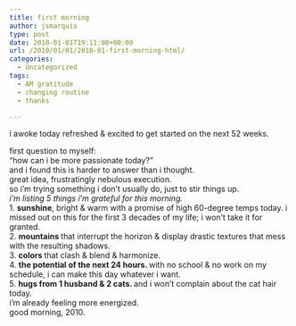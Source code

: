 ```yaml
---
title: first morning
author: jsmarquis
type: post
date: 2010-01-01T19:11:00+00:00
url: /2010/01/01/2010-01-first-morning-html/
categories:
  - Uncategorized
tags:
  - AM gratitude
  - changing routine
  - thanks

---
```

i awoke today refreshed & excited to get started on the next 52 weeks.

<div>
  first question to myself:
</div>

<div>
  &#8220;how can i be more passionate today?&#8221;
</div>

<div>
</div>

<div>
  and i found this is harder to answer than i thought.
</div>

<div>
  great idea, frustratingly nebulous execution.
</div>

<div>
</div>

<div>
  so i&#8217;m trying something i don&#8217;t usually do, just to stir things up.
</div>

<div>
</div>

<div>
  <i>i&#8217;m listing 5 things i&#8217;m grateful for this morning.</i>
</div>

<div>
</div>

<div>
  1. <b>sunshine</b>, bright & warm with a promise of high 60-degree temps today. i missed out on this for the first 3 decades of my life; i won&#8217;t take it for granted.
</div>

<div>
</div>

<div>
  2. <b>mountains </b>that interrupt the horizon & display drastic textures that mess with the resulting shadows.
</div>

<div>
</div>

<div>
  3. <b>colors </b>that clash & blend & harmonize.
</div>

<div>
</div>

<div>
  4. <b>the potential of the next 24 hours. </b>with no school & no work on my schedule, i can make this day whatever i want.
</div>

<div>
</div>

<div>
  5. <b>hugs from 1 husband & 2 cats. </b>and i won&#8217;t complain about the cat hair today.
</div>

<div>
</div>

<div>
  i&#8217;m already feeling more energized.
</div>

<div>
</div>

<div>
  good morning, 2010.
</div>